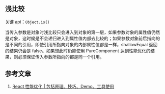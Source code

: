 #

## 浅比较

关键 api：`Object.is()`

当传入参数是对象时浅比较只会进入到对象的第一层，如果参数对象的属性值仍然是对象，这时候是不会递归进入到属性值内部去比较的；如果参数对象前后指向的是不同的引用，即使引用所指向对象的内部属性值都是一样，shallowEqual 返回的结果仍会是 false。如果想此时仍能使用 PureComponent 达到性能优化的结果，则必须保证传入参数所指向的都是同一个引用。

## 参考文章

1. [React 性能优化 | 包括原理、技巧、Demo、工具使用](https://juejin.cn/post/6935584878071119885)
